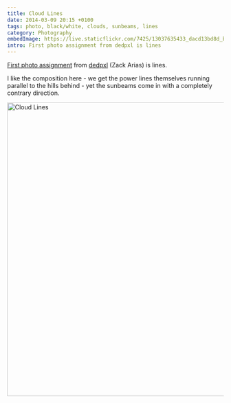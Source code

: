 ```yaml
---
title: Cloud Lines
date: 2014-03-09 20:15 +0100
tags: photo, black/white, clouds, sunbeams, lines
category: Photography
embedImage: https://live.staticflickr.com/7425/13037635433_dacd13bd8d_b.jpg
intro: First photo assignment from dedpxl is lines
---
```


[First photo assignment](http://dedpxl.com/assignment-01-lines/) from [dedpxl](http://dedpxl.com) (Zack Arias) is lines.

I like the composition here - we get the power lines themselves running parallel to the hills behind - yet the sunbeams come in with a completely contrary direction.

<div class="text-center">
  <a data-flickr-embed="true" data-header="true" data-footer="true" href="https://www.flickr.com/photos/chrissearle/13037635433" title="Cloud Lines"><img src="https://live.staticflickr.com/7425/13037635433_dacd13bd8d_b.jpg" width="1024" height="683" alt="Cloud Lines"></a><script async src="//embedr.flickr.com/assets/client-code.js" charset="utf-8"></script>
</div>
